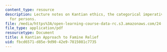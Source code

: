 ```yaml
---
content_type: resource
description: Lecture notes on Kantian ethics, the categorical imperative, and respect
  for persons.
file: /media/https%3A/open-learning-course-data-rc.s3.amazonaws.com/24-02-moral-problems-and-the-good-life-fall-2008/fbcd6571d85e9d9042e97815081c7735_lec_14.pdf
file_type: application/pdf
resourcetype: Document
title: A Kantian Approach to Famine Relief
uid: fbcd6571-d85e-9d90-42e9-7815081c7735
---
```

